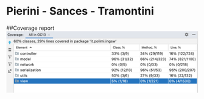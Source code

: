 # Pierini - Sances - Tramontini


##Coverage report
![Coverage report](https://raw.githubusercontent.com/francescosances/ing-sw-2021-pierini-sances-tramontini/master/coverage_report/coverage_report.png)